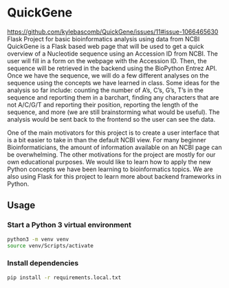 # QuickGene
https://github.com/kylebascomb/QuickGene/issues/11#issue-1066465630
Flask Project for basic bioinformatics analysis using data from NCBI
QuickGene is a Flask based web page that will be used to get a quick overview of a Nucleotide sequence using an Accession ID from NCBI. 
The user will fill in a form on the webpage with the Accession ID. Then, the sequence will be retrieved in the backend using the BioPython Entrez API. 
Once we have the sequence, we will do a few different analyses on the sequence using the concepts we have learned in class. Some ideas for the analysis so far include: 
counting the number of A’s, C’s, G’s, T’s in the sequence and reporting them in a barchart, finding any characters that are not A/C/G/T and reporting their position,
reporting the length of the sequence, and more (we are still brainstorming what would be useful). The analysis would be sent back to the frontend so the user can see the data.

One of the main motivators for this project is to create a user interface that is a bit easier to take in than the default NCBI view. For many beginner Bioinformaticians, the amount of information available on an NCBI page can be overwhelming. The other motivations for the project are mostly for our own educational purposes. We would like to learn how to apply the new Python concepts we have been learning to bioinformatics topics. We are also using Flask for this project to learn more about backend frameworks in Python. 



## Usage

### Start a Python 3 virtual environment

```bash
python3 -m venv venv
source venv/Scripts/activate
```

### Install dependencies

```bash
pip install -r requirements.local.txt
```
